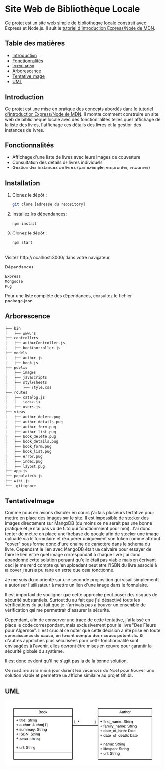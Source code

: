 # Site Web de Bibliothèque Locale

Ce projet est un site web simple de bibliothèque locale construit avec Express et Node.js. Il suit le [tutoriel d'introduction Express/Node de MDN](https://developer.mozilla.org/fr/docs/Learn/Server-side/Express_Nodejs/Tutorial_local_library_website).

## Table des matières

- [Introduction](#introduction)
- [Fonctionnalités](#fonctionnalités)
- [Installation](#installation)
- [Arborescence](#arborescence)
- [Tentative image](#TentativeImage)
- [UML](#UML)

## Introduction

Ce projet est une mise en pratique des concepts abordés dans le [tutoriel d'introduction Express/Node de MDN](https://developer.mozilla.org/fr/docs/Learn/Server-side/Express_Nodejs/Tutorial_local_library_website). Il montre comment construire un site web de bibliothèque locale avec des fonctionnalités telles que l'affichage de la liste des livres, l'affichage des détails des livres et la gestion des instances de livres.

## Fonctionnalités

- Affichage d'une liste de livres avec leurs images de couverture
- Consultation des détails de livres individuels
- Gestion des instances de livres (par exemple, emprunter, retourner)

## Installation

1. Clonez le dépôt :

   ```bash
   git clone [adresse du repository]


2. Installez les dépendances : 

   ```bash
   npm install

3. Clonez le dépôt :

   ```bash
   npm start



Visitez http://localhost:3000/ dans votre navigateur.

Dépendances

    Express
    Mongoose
    Pug

Pour une liste complète des dépendances, consultez le fichier package.json.

## Arborescence

```vbnet
├── bin
│   ├── www.js
├── controllers
│   ├── authorController.js
│   ├── bookController.js
├── models
│   ├── author.js
│   ├── book.js
├── public
│   ├── images
│   ├── javascripts
│   ├── stylesheets
│   │   ├── style.css
├── routes
│   ├── catalog.js
│   ├── index.js
│   ├── users.js
├── views
│   ├── author_delete.pug
│   ├── author_details.pug
│   ├── author_form.pug
│   ├── author_list.pug
│   ├── book_delete.pug
│   ├── book_details.pug
│   ├── book_form.pug
│   ├── book_list.pug
│   ├── error.pug
│   ├── index.pug
│   ├── layout.pug
├── app.js
├── populatedb.js
├── wiki.js
└── .gitignore
```

## TentativeImage

Comme nous en avions discuter en cours j'ai fais plusieurs tentative pour mettre en place des images sur le site. Il est impossible de stocker des images directement sur MangoDB (du moins ce ne serait pas une bonne pratique et je n'ai pas vu de tuto qui fonctionnaient pour moi). J'ai donc tenter de mettre en place une firebase de google afin de stocker une image uploadé via le formulaire et récuperer uniquement son token comme attribut "cover" sous forme donc d'une chaine de caractère dans le schema du livre. Cependant le lien avec MangoDB était un calvaire pour essayer de faire le lien entre quel image correspondait à chaque livre j'ai donc abandonné cette solution pensant qu'elle était pas viable mais en écrivant ceci je me rend compte qu'en uploadant peut etre l'ISBN du livre associé à la cover j'aurais pu faire en sorte que cela fonctionne. 

Je me suis donc orienté sur une seconde proposition qui visait simplementt à autoriser l'utilisateur à mettre un lien d'une image dans le formulaire.

Il est important de souligner que cette approche peut poser des risques de sécurité substantiels.
Surtout du au fait que j'ai désactivé toute les vérifications du au fait que je n'arrivais pas a trouver un ensemble de vérification qui me permettrait d'assurer la sécurité.

Cependant, afin de conserver une trace de cette tentative, j'ai laissé en place le code correspondant, mais exclusivement pour le livre "Des Fleurs pour Algernon".
Il est crucial de noter que cette décision a été prise en toute connaissance de cause, en tenant compte des risques potentiels. Si d'autres approches plus sécurisées pour cette fonctionnalité sont envisagées à l'avenir, elles devront être mises en œuvre pour garantir la sécurité globale du système.

Il est donc évident qu'il ne s'agit pas la de la bonne solution.

Ce read.me sera mis à jour durant les vacances de Noël pour trouver une solution viable et permettre un affiche similaire au projet Ghibli.

## UML

![alt text](https://github.com/JoshRK/ProjetMozilla---Copie/blob/main/UML_Projet_Mozilla.png?raw=true)


